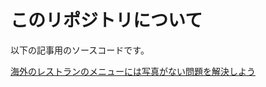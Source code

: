 # このリポジトリについて

以下の記事用のソースコードです。

[海外のレストランのメニューには写真がない問題を解決しよう](https://qiita.com/okazuki/items/d867a29f711f8e96857c)

